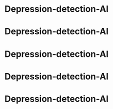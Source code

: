 # Depression-detection-AI
# Depression-detection-AI
# Depression-detection-AI
# Depression-detection-AI
# Depression-detection-AI
